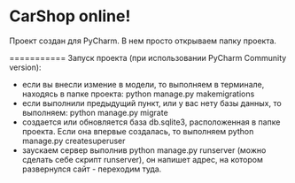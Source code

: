 ﻿CarShop online!
===========

Проект создан для PyCharm. В нем просто открываем папку проекта.

===========
Запуск проекта (при использовании PyCharm Community version):
- если вы внесли измение в модели, то выполняем в терминале, находясь в папке проекта: python manage.py makemigrations
- если выполнили предыдущий пункт, или у вас нету базы данных, то выполняем: python manage.py migrate
- создается или обновляется база db.sqlite3, расположенная в папке проекта. Если она впервые создалась, то выполняем python manage.py createsuperuser
- заускаем сервер выполнив python manage.py runserver (можно сделать себе скрипт runserver), он напишет адрес, на котором развернулся сайт - переходим туда.
